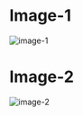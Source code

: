 # Image-1
![image-1](https://github.com/MAHMUDSWE/CGI-Lab-Final/assets/61628453/3ed2fbac-f8ab-49f9-bde9-9cdab42a3a04)

# Image-2
![image-2](https://github.com/MAHMUDSWE/CGI-Lab-Final/assets/61628453/35557d54-aa75-47b4-8155-3a5d7230f394)
